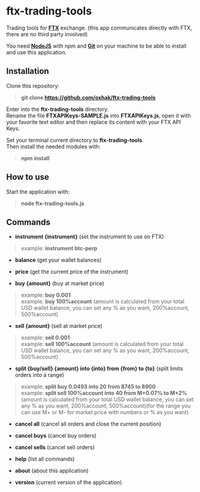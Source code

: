 # ftx-trading-tools
Trading tools for **[FTX](https://ftx.com/#a=oxhak)** exchange.
(this app communicates directly with FTX, there are no third party involved)

You need **[NodeJS](https://nodejs.org/en/download/ "NodeJS")** with npm and **[Git](https://git-scm.com/downloads "Git")** on your machine to be able to install and use this application.

## Installation
Clone this repository:
> **git clone https://github.com/oxhak/ftx-trading-tools**

Enter into the **ftx-trading-tools** directory.\
Rename the file **FTXAPIKeys-SAMPLE.js** into **FTXAPIKeys.js**, open it with your favorite text editor and then replace its content with your FTX API Keys.

Set your terminal current directory to **ftx-trading-tools**.\
Then install the needed modules with:
> **npm install**

## How to use
Start the application with:
> **node ftx-trading-tools.js**

## Commands

-   **instrument {instrument}** (set the instrument to use on FTX)
> example:  **instrument btc-perp**

-   **balance** (get your wallet balances)

-  **price** (get the current price of the instrument)

-  **buy {amount}** (buy at market price)
 > example:  **buy 0.001**\
 > example:  **buy 100%account** (amount is calculated from your total USD wallet balance, you can set any % as you want, 200%account, 500%account)

- **sell {amount}** (sell at market price)
 > example:  **sell 0.001**\
 > example:  **sell 100%account** (amount is calculated from your total USD wallet balance, you can set any % as you want, 200%account, 500%account)

- **split {buy/sell} {amount} into {into} from {from} to {to}** (split limits orders into a range)
 > example:  **split buy 0.0493 into 20 from 8745 to 8900**\
 > example:  **split sell 100%account into 40 from M+0.07% to M+2%** (amount is calculated from your total USD wallet balance, you can set any % as you want, 200%account, 500%account)(for the range you can use M+ or M- for market price with numbers or % as you want)

-  **cancel all** (cancel all orders and close the current position)

-  **cancel buys** (cancel buy orders)

-  **cancel sells** (cancel sell orders)

-  **help** (list all commands)

- **about** (about this application)

- **version** (current version of the application)
